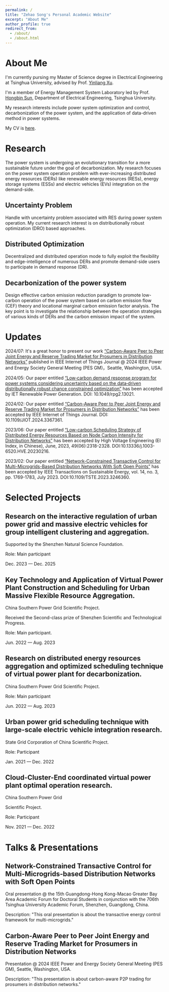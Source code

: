 ```yaml
---
permalink: /
title: "Zehao Song's Personal Academic Website"
excerpt: "About Me"
author_profile: true
redirect_from: 
  - /about/
  - /about.html
---
```




# About Me

I'm currently pursing my Master of Science degree in Electrical Engineering at Tsinghua University, advised by Prof. [Yinliang Xu](https://www.tbsi.edu.cn/xyl_en/main.htm). 

I'm a member of Energy Management System Laboratory led by Prof. [Hongbin Sun](https://www.eea.tsinghua.edu.cn/en/faculties/shb.htm), Department of Electrical Engineering, Tsinghua University.

My research interests include power system optimization and control, decarbonization of the power system, and the application of data-driven method in power systems.

My CV is [here](../assets/Zehao_Song_CV.pdf).

# Research

The power system is undergoing an evolutionary transition for a more sustainable future under the goal of decarbonization.
My research focuses on the power system operation problem with ever-increasing distributed energy resources (DERs) like renewable energy resources (RESs), energy storage systems (ESSs) and electric vehicles (EVs) integration on the demand-side.

## Uncertainty Problem

Handle with uncertainty problem associated with RES during power system operation. My current research interest is on distributionally robust optimization (DRO) based approaches.

## Distributed Optimization

Decentralized and distributed operation mode to fully exploit the flexibility and edge-intelligence of numerous DERs and promote demand-side users to participate in demand response (DR).

## Decarbonization of the power system 
Design effective carbon emission reduction paradigm to promote low-carbon operation of the power system based on carbon emission flow (CEF) theory and locational marginal carbon emission factor analysis. The key point is to investigate the relationship between the operation strategies of various kinds of DERs and the carbon emission impact of the system. 


# Updates
2024/07: It's a great honor to present our work [“Carbon-Aware Peer to Peer Joint Energy and Reserve Trading Market for Prosumers in Distribution Networks”](https://ieeexplore.ieee.org/document/10440140) published in IEEE Internet of Things Journal @ 2024 IEEE Power and Energy Society General Meeting (PES GM)，Seattle, Washington, USA.   


2024/05: Our paper entitled [“Low‐carbon demand response program for power systems considering uncertainty based on the data‐driven distributionally robust chance constrained optimization”](https://ietresearch.onlinelibrary.wiley.com/doi/full/10.1049/rpg2.13021) has been accepted by IET Renewable Power Generation. DOI: 10.1049/rpg2.13021.

2024/02: Our paper entitled [“Carbon-Aware Peer to Peer Joint Energy and Reserve Trading Market for Prosumers in Distribution Networks”](https://ieeexplore.ieee.org/document/10440140) has been accepted by IEEE Internet of Things Journal. DOI: 10.1109/JIOT.2024.3367361.

2023/06: Our paper entitled [“Low-carbon Scheduling Strategy of Distributed Energy Resources Based on Node Carbon Intensity for Distribution Networks”](https://www.researchgate.net/publication/371968866_Low-carbon_Scheduling_Strategy_of_Distributed_Energy_Resources_Based_on_Node_Carbon_Intensity_for_Distribution_Networks?__cf_chl_rt_tk=n7KLodo6g9zKa6VT_xPf9.k8wlX6gWVhMf5vZ0COnvQ-1708670092-0.0-5053) has been accepted by High Voltage Engineering (EI Index, in Chinese), June, 2023, 49(06):2318-2328. DOI:10.13336/j.1003-6520.HVE.20230216.

2023/02: Our paper entitled [“Network-Constrained Transactive Control for Multi-Microgrids-Based Distribution Networks With Soft Open Points”](https://ieeexplore.ieee.org/document/10048557) has been accepted by IEEE Transactions on Sustainable Energy, vol. 14, no. 3, pp. 1769-1783, July 2023. DOI:10.1109/TSTE.2023.3246360.


# Selected Projects

## Research on the interactive regulation of urban power grid and massive electric vehicles for group intelligent clustering and aggregation. 

Supported by the Shenzhen Natural Science Foundation.

Role: Main participant 

Dec. 2023 — Dec. 2025


## Key Technology and Application of Virtual Power Plant Construction and Scheduling for Urban Massive Flexible Resource Aggregation. 

China Southern Power Grid Scientific Project. 

Received the Second-class prize of Shenzhen Scientific and Technological Progress.

Role: Main participant. 

Jun. 2022 — Aug. 2023


## Research on distributed energy resources aggregation and optimized scheduling technique of virtual power plant for decarbonization. 

China Southern Power Grid Scientific Project.

Role: Main participant

Jun. 2022 — Aug. 2023


## Urban power grid scheduling technique with large-scale electric vehicle integration research. 

State Grid Corporation of China Scientific Project.

Role: Participant 

Jan. 2021 — Dec. 2022

## Cloud-Cluster-End coordinated virtual power plant optimal operation research. 

China Southern Power Grid

Scientific Project.

Role: Participant

Nov. 2021 — Dec. 2022

# Talks & Presentations

## Network-Constrained Transactive Control for Multi-Microgrids-based Distribution Networks with Soft Open Points

Oral presentation @ the 15th Guangdong-Hong Kong-Macao Greater Bay Area Academic Forum for Doctoral Students in conjunction with the 706th Tsinghua University Academic Forum, Shenzhen, Guangdong, China.

Description: "This oral presentation is about the transactive energy control framework for multi-microgrids."

## Carbon-Aware Peer to Peer Joint Energy and Reserve Trading Market for Prosumers in Distribution Networks

Presentation @ 2024 IEEE Power and Energy Society General Meeting (PES GM), Seattle, Washington, USA. 

Description: "This presentation is about carbon-aware P2P trading for prosumers in distribution networks."












